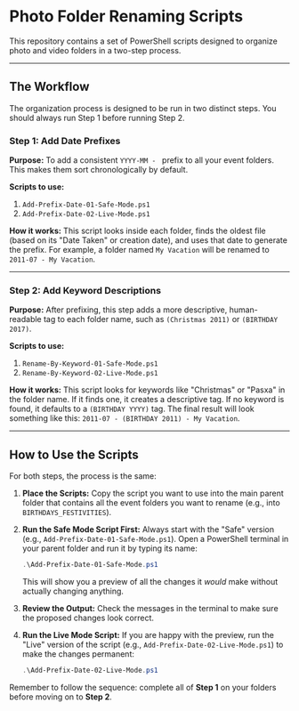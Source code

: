 # Photo Folder Renaming Scripts

This repository contains a set of PowerShell scripts designed to organize photo and video folders in a two-step process.

---

## The Workflow

The organization process is designed to be run in two distinct steps. You should always run Step 1 before running Step 2.

### Step 1: Add Date Prefixes

**Purpose:** To add a consistent `YYYY-MM - ` prefix to all your event folders. This makes them sort chronologically by default.

**Scripts to use:**
1.  `Add-Prefix-Date-01-Safe-Mode.ps1`
2.  `Add-Prefix-Date-02-Live-Mode.ps1`

**How it works:**
This script looks inside each folder, finds the oldest file (based on its "Date Taken" or creation date), and uses that date to generate the prefix. For example, a folder named `My Vacation` will be renamed to `2011-07 - My Vacation`.

---

### Step 2: Add Keyword Descriptions

**Purpose:** After prefixing, this step adds a more descriptive, human-readable tag to each folder name, such as `(Christmas 2011)` or `(BIRTHDAY 2017)`.

**Scripts to use:**
1.  `Rename-By-Keyword-01-Safe-Mode.ps1`
2.  `Rename-By-Keyword-02-Live-Mode.ps1`

**How it works:**
This script looks for keywords like "Christmas" or "Pasxa" in the folder name. If it finds one, it creates a descriptive tag. If no keyword is found, it defaults to a `(BIRTHDAY YYYY)` tag. The final result will look something like this: `2011-07 - (BIRTHDAY 2011) - My Vacation`.

---

## How to Use the Scripts

For both steps, the process is the same:

1.  **Place the Scripts:** Copy the script you want to use into the main parent folder that contains all the event folders you want to rename (e.g., into `BIRTHDAYS_FESTIVITIES`).

2.  **Run the Safe Mode Script First:** Always start with the "Safe" version (e.g., `Add-Prefix-Date-01-Safe-Mode.ps1`). Open a PowerShell terminal in your parent folder and run it by typing its name:
    ```powershell
    .\Add-Prefix-Date-01-Safe-Mode.ps1
    ```
    This will show you a preview of all the changes it *would* make without actually changing anything.

3.  **Review the Output:** Check the messages in the terminal to make sure the proposed changes look correct.

4.  **Run the Live Mode Script:** If you are happy with the preview, run the "Live" version of the script (e.g., `Add-Prefix-Date-02-Live-Mode.ps1`) to make the changes permanent:
    ```powershell
    .\Add-Prefix-Date-02-Live-Mode.ps1
    ```

Remember to follow the sequence: complete all of **Step 1** on your folders before moving on to **Step 2**.